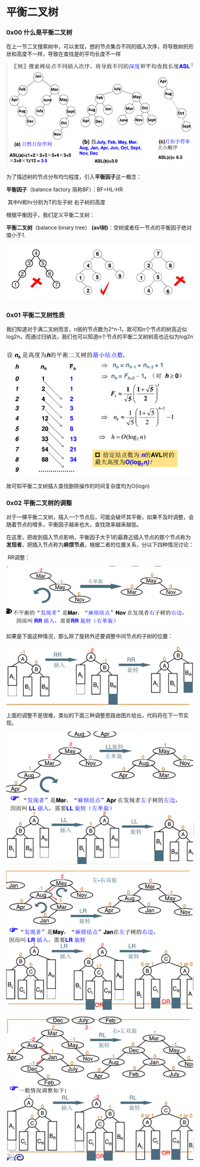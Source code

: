 # 		平衡二叉树

### 0x00 什么是平衡二叉树

​	在上一节二叉搜索树中，可以发现，想的节点集合不同的插入次序，将导致树的形状和高度不一样，导致在查找是的平均长度不一样

![TIM截图20200204104617](/assets/img/TIM截图20200204104617.png)

为了描述树的节点分布均匀程度，引入**平衡因子**这一概念：

**平衡因子**（balance factory 简称BF）：BF=HL-HR

​	其中hl和hr分别为T的左子树 右子树的高度

根据平衡因子，我们定义平衡二叉树：

**平衡二叉树**（balance binary tree） **(avl树)**：空树或者任一节点的平衡因子绝对值小于1. 

![TIM截图20200204105243](/assets/img/TIM截图20200204105243.png)

### 0x01 平衡二叉树性质

我们知道对于满二叉树而言，n层的节点数为2^n-1，故可知n个节点的树高近似log2n，而通过归纳法，我们也可以知道n个节点的平衡二叉树树高也近似为log2n

![TIM截图20200204105449](/assets/img/TIM截图20200204105449.png)

故可知平衡二叉树插入查找删除操作的时间复杂度均为O(logn)

### 0x02 平衡二叉树的调整

​	对于一棵平衡二叉树，插入一个节点后，可能会破坏其平衡，如果不及时调整，会随着节点的增多，平衡因子越来也大，查找效率越来越低。

​	在这里，把收到插入节点影响，平衡因子大于1的最靠近插入节点的那个节点称为**发现者**，把插入节点称为**麻烦节点**，根据二者的位置关系，分以下四种情况讨论：

​	RR调整：

![TIM截图20200204110711](/assets/img/TIM截图20200204110711.png)

如果是下面这种情况，那么除了旋转外还要调整中间节点的子树的位置：



![TIM截图20200204111011](/assets/img/TIM截图20200204111011.png)

上面的调整不是很难，类似的下面三种调整思路由图片给出，代码将在下一节实现。

![TIM截图20200204111123](/assets/img/TIM截图20200204111123.png)

![TIM截图20200204111202](/assets/img/TIM截图20200204111202.png)

![TIM截图20200204111220](/assets/img/TIM截图20200204111220.png)